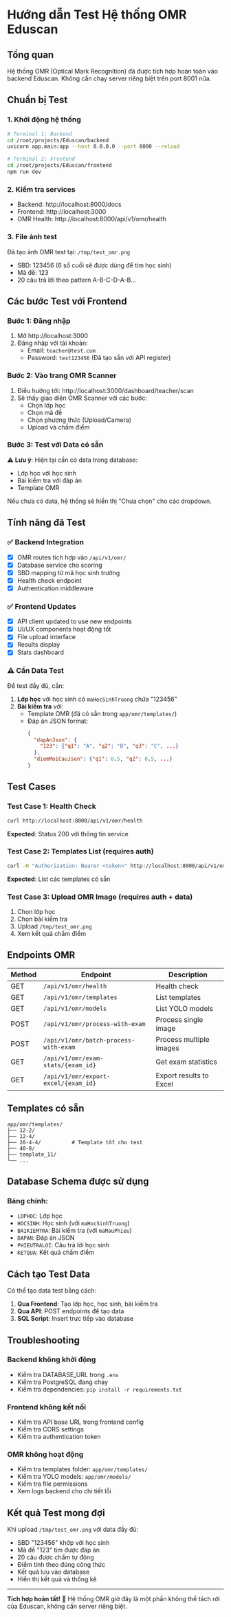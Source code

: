 # Hướng dẫn Test Hệ thống OMR Eduscan

## Tổng quan
Hệ thống OMR (Optical Mark Recognition) đã được tích hợp hoàn toàn vào backend Eduscan. Không cần chạy server riêng biệt trên port 8001 nữa.

## Chuẩn bị Test

### 1. Khởi động hệ thống
```bash
# Terminal 1: Backend
cd /root/projects/Eduscan/backend
uvicorn app.main:app --host 0.0.0.0 --port 8000 --reload

# Terminal 2: Frontend  
cd /root/projects/Eduscan/frontend
npm run dev
```

### 2. Kiểm tra services
- Backend: http://localhost:8000/docs
- Frontend: http://localhost:3000
- OMR Health: http://localhost:8000/api/v1/omr/health

### 3. File ảnh test
Đã tạo ảnh OMR test tại: `/tmp/test_omr.png`
- SBD: 123456 (6 số cuối sẽ được dùng để tìm học sinh)
- Mã đề: 123
- 20 câu trả lời theo pattern A-B-C-D-A-B...

## Các bước Test với Frontend

### Bước 1: Đăng nhập
1. Mở http://localhost:3000
2. Đăng nhập với tài khoản:
   - Email: `teacher@test.com`
   - Password: `test123456`
   (Đã tạo sẵn với API register)

### Bước 2: Vào trang OMR Scanner
1. Điều hướng tới: http://localhost:3000/dashboard/teacher/scan
2. Sẽ thấy giao diện OMR Scanner với các bước:
   - Chọn lớp học
   - Chọn mã đề  
   - Chọn phương thức (Upload/Camera)
   - Upload và chấm điểm

### Bước 3: Test với Data có sẵn
⚠️ **Lưu ý**: Hiện tại cần có data trong database:
- Lớp học với học sinh
- Bài kiểm tra với đáp án
- Template OMR

Nếu chưa có data, hệ thống sẽ hiển thị "Chưa chọn" cho các dropdown.

## Tính năng đã Test

### ✅ Backend Integration
- [x] OMR routes tích hợp vào `/api/v1/omr/`
- [x] Database service cho scoring
- [x] SBD mapping từ mã học sinh trường
- [x] Health check endpoint
- [x] Authentication middleware

### ✅ Frontend Updates  
- [x] API client updated to use new endpoints
- [x] UI/UX components hoạt động tốt
- [x] File upload interface
- [x] Results display
- [x] Stats dashboard

### ⚠️ Cần Data Test
Để test đầy đủ, cần:
1. **Lớp học** với học sinh có `maHocSinhTruong` chứa "123456"
2. **Bài kiểm tra** với:
   - Template OMR (đã có sẵn trong `app/omr/templates/`)
   - Đáp án JSON format:
     ```json
     {
       "dapAnJson": {
         "123": {"q1": "A", "q2": "B", "q3": "C", ...}
       },
       "diemMoiCauJson": {"q1": 0.5, "q2": 0.5, ...}
     }
     ```

## Test Cases

### Test Case 1: Health Check
```bash
curl http://localhost:8000/api/v1/omr/health
```
**Expected**: Status 200 với thông tin service

### Test Case 2: Templates List (requires auth)
```bash
curl -H "Authorization: Bearer <token>" http://localhost:8000/api/v1/omr/templates
```
**Expected**: List các templates có sẵn

### Test Case 3: Upload OMR Image (requires auth + data)
1. Chọn lớp học
2. Chọn bài kiểm tra
3. Upload `/tmp/test_omr.png`
4. Xem kết quả chấm điểm

## Endpoints OMR

| Method | Endpoint | Description |
|--------|----------|-------------|
| GET | `/api/v1/omr/health` | Health check |
| GET | `/api/v1/omr/templates` | List templates |
| GET | `/api/v1/omr/models` | List YOLO models |
| POST | `/api/v1/omr/process-with-exam` | Process single image |
| POST | `/api/v1/omr/batch-process-with-exam` | Process multiple images |
| GET | `/api/v1/omr/exam-stats/{exam_id}` | Get exam statistics |
| GET | `/api/v1/omr/export-excel/{exam_id}` | Export results to Excel |

## Templates có sẵn
```
app/omr/templates/
├── 12-2/
├── 12-4/
├── 20-4-4/          # Template tốt cho test
├── 40-8/
├── template_11/
└── ...
```

## Database Schema được sử dụng

### Bảng chính:
- `LOPHOC`: Lớp học
- `HOCSINH`: Học sinh (với `maHocSinhTruong`)
- `BAIKIEMTRA`: Bài kiểm tra (với `maMauPhieu`)
- `DAPAN`: Đáp án JSON
- `PHIEUTRALOI`: Câu trả lời học sinh
- `KETQUA`: Kết quả chấm điểm

## Cách tạo Test Data

Có thể tạo data test bằng cách:

1. **Qua Frontend**: Tạo lớp học, học sinh, bài kiểm tra
2. **Qua API**: POST endpoints để tạo data
3. **SQL Script**: Insert trực tiếp vào database

## Troubleshooting

### Backend không khởi động
- Kiểm tra DATABASE_URL trong `.env`
- Kiểm tra PostgreSQL đang chạy
- Kiểm tra dependencies: `pip install -r requirements.txt`

### Frontend không kết nối
- Kiểm tra API base URL trong frontend config
- Kiểm tra CORS settings
- Kiểm tra authentication token

### OMR không hoạt động
- Kiểm tra templates folder: `app/omr/templates/`
- Kiểm tra YOLO models: `app/omr/models/`
- Kiểm tra file permissions
- Xem logs backend cho chi tiết lỗi

## Kết quả Test mong đợi

Khi upload `/tmp/test_omr.png` với data đầy đủ:
- SBD "123456" khớp với học sinh
- Mã đề "123" tìm được đáp án
- 20 câu được chấm tự động
- Điểm tính theo đúng công thức
- Kết quả lưu vào database
- Hiển thị kết quả và thống kê

---

**Tích hợp hoàn tất!** 🎉
Hệ thống OMR giờ đây là một phần không thể tách rời của Eduscan, không cần server riêng biệt. 